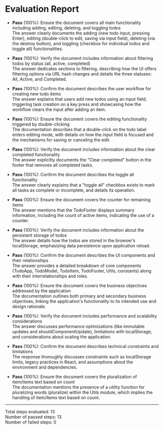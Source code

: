 # Evaluation Report

- **Pass** (100%): Ensure the document covers all main functionality including adding, editing, deleting, and toggling todos  
  The answer clearly documents the adding (new todo input, pressing Enter), editing (double-click to edit, saving via input field), deleting (via the destroy button), and toggling (checkbox for individual todos and toggle all) functionalities.

- **Pass** (100%): Verify the document includes information about filtering todos by status (all, active, completed)  
  The answer dedicates sections to filtering, describing how the UI offers filtering options via URL hash changes and details the three statuses: All, Active, and Completed.

- **Pass** (100%): Confirm the document describes the user workflow for creating new todo items  
  The answer explains that users add new todos using an input field, triggering task creation on a key press and showcasing how the workflow clears the input after adding an item.

- **Pass** (100%): Ensure the document covers the editing functionality triggered by double-clicking  
  The documentation describes that a double-click on the todo label enters editing mode, with details on how the input field is focused and the mechanisms for saving or canceling the edit.

- **Pass** (100%): Verify the document includes information about the clear completed functionality  
  The answer explicitly documents the "Clear completed" button in the footer that removes all completed tasks.

- **Pass** (100%): Confirm the document describes the toggle all functionality  
  The answer clearly explains that a "toggle all" checkbox exists to mark all tasks as complete or incomplete, and details its operation.

- **Pass** (100%): Ensure the document covers the counter for remaining items  
  The answer mentions that the TodoFooter displays summary information, including the count of active items, indicating the use of a counter.

- **Pass** (100%): Verify the document includes information about the persistent storage of todos  
  The answer details how the todos are stored in the browser’s localStorage, emphasizing data persistence upon application reload.

- **Pass** (100%): Confirm the document describes the UI components and their relationships  
  The answer provides a detailed breakdown of core components (TodoApp, TodoModel, TodoItem, TodoFooter, Utils, constants) along with their interrelationships and roles.

- **Pass** (100%): Ensure the document covers the business objectives addressed by the application  
  The documentation outlines both primary and secondary business objectives, linking the application's functionality to its intended use and design rationale.

- **Pass** (100%): Verify the document includes performance and scalability considerations  
  The answer discusses performance optimizations (like immutable updates and shouldComponentUpdate), limitations with localStorage, and considerations about scaling the application.

- **Pass** (100%): Confirm the document describes technical constraints and limitations  
  The response thoroughly discusses constraints such as localStorage limits, legacy practices in React, and assumptions about the environment and dependencies.

- **Pass** (100%): Ensure the document covers the pluralization of item/items text based on count  
  The documentation mentions the presence of a utility function for pluralizing words (pluralize) within the Utils module, which implies the handling of item/items text based on count.

---

Total steps evaluated: 13  
Number of passed steps: 13  
Number of failed steps: 0